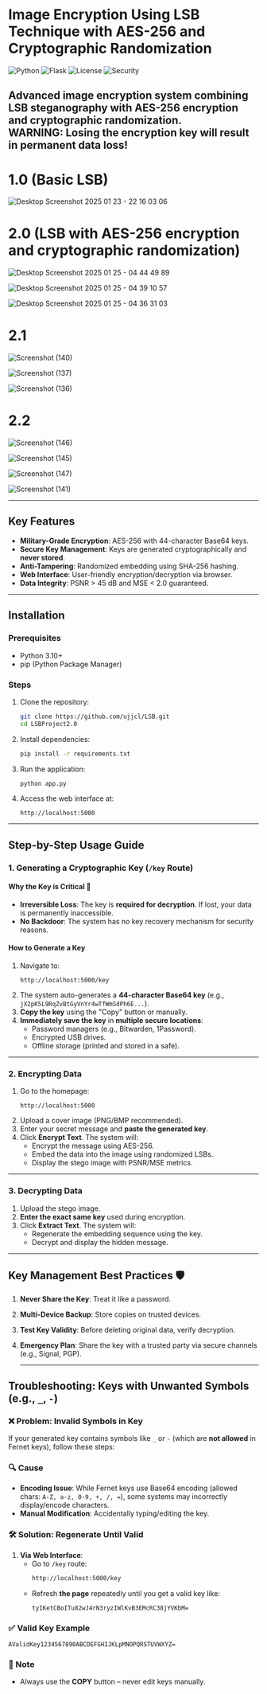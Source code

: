 # Image Encryption Using LSB Technique with AES-256 and Cryptographic Randomization

![Python](https://img.shields.io/badge/Python-3.10%2B-blue)
![Flask](https://img.shields.io/badge/Flask-2.3.2-green)
![License](https://img.shields.io/badge/License-GPLv3-orange)
![Security](https://img.shields.io/badge/Security-Critical-red)

Advanced image encryption system combining **LSB steganography** with **AES-256 encryption** and cryptographic randomization.  
**WARNING: Losing the encryption key will result in permanent data loss!** 
---

# **1.0 (Basic LSB)**
![Desktop Screenshot 2025 01 23 - 22 16 03 06](https://github.com/user-attachments/assets/d0c3fe4a-6435-4cec-8f5b-19330e3e87bc)

# **2.0 (LSB with AES-256 encryption and cryptographic randomization)**
![Desktop Screenshot 2025 01 25 - 04 44 49 89](https://github.com/user-attachments/assets/0151aca7-078c-4b7f-982b-0f290fe9c5b3)

![Desktop Screenshot 2025 01 25 - 04 39 10 57](https://github.com/user-attachments/assets/d57e7010-bca3-4373-b7d3-71a70804a9f6)

![Desktop Screenshot 2025 01 25 - 04 36 31 03](https://github.com/user-attachments/assets/b3e970f8-a6e6-450f-a5d7-fb3964af29cd)

# **2.1**
![Screenshot (140)](https://github.com/user-attachments/assets/79946296-0e78-4e8e-a7ba-14e015599bfa)

![Screenshot (137)](https://github.com/user-attachments/assets/350c216f-ff66-4ca7-8028-5889435219b8)

![Screenshot (136)](https://github.com/user-attachments/assets/b391e985-c14e-42b0-82f3-80bfd8c0a00a)

# **2.2**
![Screenshot (146)](https://github.com/user-attachments/assets/06899bdb-e130-4a81-aad3-0debd8fbca4d)

![Screenshot (145)](https://github.com/user-attachments/assets/fe5a6424-e502-471b-9502-8a8735df2be6)

![Screenshot (147)](https://github.com/user-attachments/assets/a086dd4c-a07c-4ec9-b2c9-902000c36092)

![Screenshot (141)](https://github.com/user-attachments/assets/93ee2654-36aa-4751-85d4-f789120a88f6)

---

## Key Features
- **Military-Grade Encryption**: AES-256 with 44-character Base64 keys.
- **Secure Key Management**: Keys are generated cryptographically and **never stored**.
- **Anti-Tampering**: Randomized embedding using SHA-256 hashing.
- **Web Interface**: User-friendly encryption/decryption via browser.
- **Data Integrity**: PSNR > 45 dB and MSE < 2.0 guaranteed.

---

## Installation

### Prerequisites
- Python 3.10+
- pip (Python Package Manager)

### Steps
1. Clone the repository:
   ```bash
   git clone https://github.com/ujjcl/LSB.git
   cd LSBProject2.0
   ```


2. Install dependencies:
   ```bash
   pip install -r requirements.txt
   ```

3. Run the application:
   ```bash
   python app.py
   ```

4. Access the web interface at:
   ```
   http://localhost:5000
   ```

---

## Step-by-Step Usage Guide

### 1. Generating a Cryptographic Key (`/key` Route)
#### Why the Key is Critical 🔑
- **Irreversible Loss**: The key is **required for decryption**. If lost, your data is permanently inaccessible.
- **No Backdoor**: The system has no key recovery mechanism for security reasons.

#### How to Generate a Key
1. Navigate to:
   ```
   http://localhost:5000/key
   ```
2. The system auto-generates a **44-character Base64 key** (e.g., `jX2pK5L9RqZvBtGyVnYr4wTfWmSdPh6E...`).
3. **Copy the key** using the "Copy" button or manually.
4. **Immediately save the key** in **multiple secure locations**:
   - Password managers (e.g., Bitwarden, 1Password).
   - Encrypted USB drives.
   - Offline storage (printed and stored in a safe).

---

### 2. Encrypting Data
1. Go to the homepage:
   ```
   http://localhost:5000
   ```
2. Upload a cover image (PNG/BMP recommended).
3. Enter your secret message and **paste the generated key**.
4. Click **Encrypt Text**. The system will:
   - Encrypt the message using AES-256.
   - Embed the data into the image using randomized LSBs.
   - Display the stego image with PSNR/MSE metrics.

---

### 3. Decrypting Data
1. Upload the stego image.
2. **Enter the exact same key** used during encryption.
3. Click **Extract Text**. The system will:
   - Regenerate the embedding sequence using the key.
   - Decrypt and display the hidden message.

---

## Key Management Best Practices 🛡️
1. **Never Share the Key**: Treat it like a password.
2. **Multi-Device Backup**: Store copies on trusted devices.
3. **Test Key Validity**: Before deleting original data, verify decryption.
4. **Emergency Plan**: Share the key with a trusted party via secure channels (e.g., Signal, PGP).

   
   ---



## Troubleshooting: Keys with Unwanted Symbols (e.g., `_`, `-`)

### ❌ Problem: Invalid Symbols in Key
If your generated key contains symbols like `_` or `-` (which are **not allowed** in Fernet keys), follow these steps:

### 🔍 Cause
- **Encoding Issue**: While Fernet keys use Base64 encoding (allowed chars: `A-Z, a-z, 0-9, +, /, =`), some systems may incorrectly display/encode characters.
- **Manual Modification**: Accidentally typing/editing the key.

### 🛠 Solution: Regenerate Until Valid
1. **Via Web Interface**:
   - Go to `/key` route:  
     ```bash
     http://localhost:5000/key
     ```
   - Refresh **the page** repeatedly until you get a valid key like:  
     ```
     tyIKetCBoITu82wJ4rN3ryzIWlKvB3EMcRC38jYVKbM=
     ```

   

### ✅ Valid Key Example
```
AValidKey1234567890ABCDEFGHIJKLpMNOPQRSTUVWXYZ=
```

### 📝 Note
- Always use the **COPY** button – never edit keys manually.
